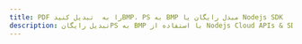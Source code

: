 ---title: PDF را به  تبدیل کنیدBMP، PS به BMP مبدل رایگان یا Nodejs SDKdescription: تبدیل رایگانPS به BMP با استفاده از Nodejs Cloud APIs & SDK همچنین اسناد PDF را در Cloud ایجاد، ویرایش و رندر کنید.---